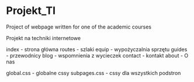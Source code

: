 # Projekt_TI

Project of webpage written for one of the academic courses

Projekt na techniki internetowe

index - strona główna
routes - szlaki
equip - wypożyczalnia sprzętu
guides - przewodnicy
blog - wspomnienia z wycieczek
contact - kontakt
about - O nas

global.css - globalne cssy
subpages.css - cssy dla wszystkich podstron
